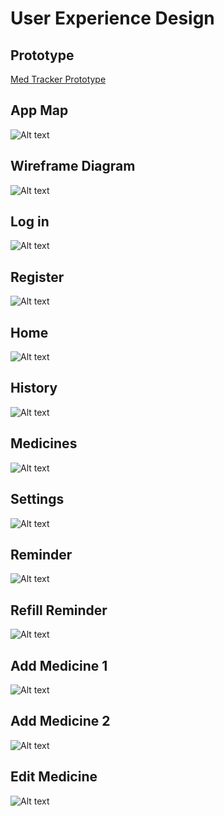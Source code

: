 # User Experience Design

## Prototype

[Med Tracker Prototype](https://www.figma.com/file/mTkmJv9pUDgEoavKQNXcha/Wireframe?type=design&node-id=0:1&mode=design&t=AY7zpHui0UugjXnW-1)

## App Map 
 
![Alt text](ux-design/appmap.png)

## Wireframe Diagram

![Alt text](ux-design/wireframes.png)

## Log in

![Alt text](ux-design/prototype/Wireframe%20(2)-01.png)

## Register

![Alt text](ux-design/prototype/Wireframe%20(2)-02.png)

## Home

![Alt text](ux-design/prototype/Wireframe%20(2)-03.png)

## History

![Alt text](ux-design/prototype/Wireframe%20(2)-04.png)

## Medicines

![Alt text](ux-design/prototype/Wireframe%20(2)-05.png)

## Settings

![Alt text](ux-design/prototype/Wireframe%20(2)-06.png)

## Reminder

![Alt text](ux-design/prototype/Wireframe%20(2)-07.png)

## Refill Reminder

![Alt text](ux-design/prototype/Wireframe%20(2)-11.png)

## Add Medicine 1

![Alt text](ux-design/prototype/Wireframe%20(2)-08.png)

## Add Medicine 2

![Alt text](ux-design/prototype/Wireframe%20(2)-10.png)

## Edit Medicine

![Alt text](ux-design/prototype/Wireframe%20(2)-09.png)